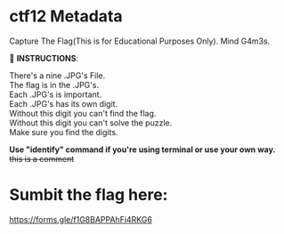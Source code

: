 
# ctf12 Metadata
Capture The Flag(This is for Educational Purposes Only). Mind G4m3s.

📝 **INSTRUCTIONS**:

There's a nine .JPG's File. \
The flag is in the .JPG's. \
Each .JPG's is important. \
Each .JPG's has its own digit. \
Without this digit you can't find the flag. \
Without this digit you can't solve the puzzle. \
Make sure you find the digits.

**Use "identify" command if you're using terminal or use your own way.** \
~~this is a comment~~

# Sumbit the flag here:
https://forms.gle/f1G8BAPPAhFi4RKG6
